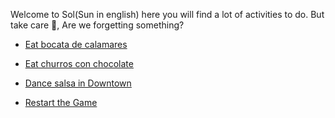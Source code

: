 Welcome to Sol(Sun in english) here you will find a lot of activities to do. But take care 🤔, Are we forgetting something?

- [Eat bocata de calamares](./2A.md)
- [Eat churros con chocolate](./2B.md)
- [Dance salsa in Downtown](./2C.md)

- [Restart the Game](../WIP.md)